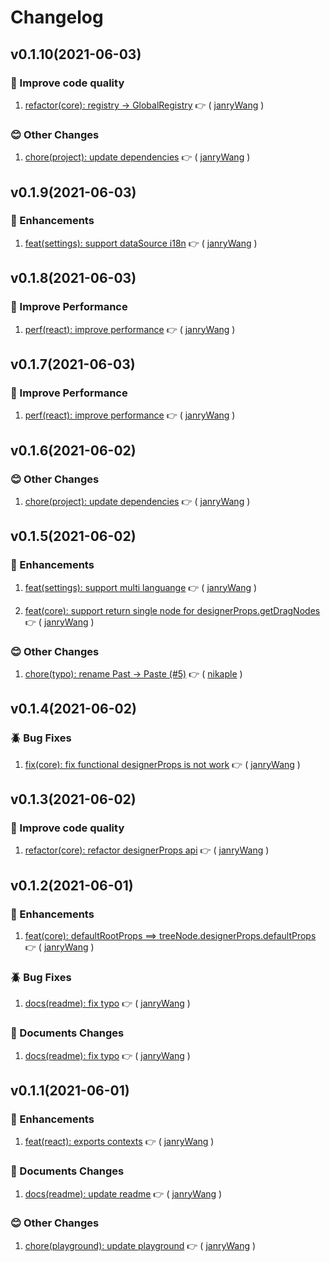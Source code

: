 # Changelog

## v0.1.10(2021-06-03)

### :rose: Improve code quality

1. [refactor(core): registry -> GlobalRegistry](https://github.com/alibaba/designable/commit/19dfaf9) :point_right: ( [janryWang](https://github.com/janryWang) )

### :blush: Other Changes

1. [chore(project): update dependencies](https://github.com/alibaba/designable/commit/9bd894f) :point_right: ( [janryWang](https://github.com/janryWang) )

## v0.1.9(2021-06-03)

### :tada: Enhancements

1. [feat(settings): support dataSource i18n](https://github.com/alibaba/designable/commit/7a9aed6) :point_right: ( [janryWang](https://github.com/janryWang) )

## v0.1.8(2021-06-03)

### :rocket: Improve Performance

1. [perf(react): improve performance](https://github.com/alibaba/designable/commit/f18c825) :point_right: ( [janryWang](https://github.com/janryWang) )

## v0.1.7(2021-06-03)

### :rocket: Improve Performance

1. [perf(react): improve performance](https://github.com/alibaba/designable/commit/04a340b) :point_right: ( [janryWang](https://github.com/janryWang) )

## v0.1.6(2021-06-02)

### :blush: Other Changes

1. [chore(project): update dependencies](https://github.com/alibaba/designable/commit/a1eabe5) :point_right: ( [janryWang](https://github.com/janryWang) )

## v0.1.5(2021-06-02)

### :tada: Enhancements

1. [feat(settings): support multi languange](https://github.com/alibaba/designable/commit/80963f3) :point_right: ( [janryWang](https://github.com/janryWang) )

1. [feat(core): support return single node for designerProps.getDragNodes](https://github.com/alibaba/designable/commit/acf0512) :point_right: ( [janryWang](https://github.com/janryWang) )

### :blush: Other Changes

1. [chore(typo): rename Past -> Paste (#5)](https://github.com/alibaba/designable/commit/71d865e) :point_right: ( [nikaple](https://github.com/nikaple) )

## v0.1.4(2021-06-02)

### :beetle: Bug Fixes

1. [fix(core): fix functional designerProps is not work](https://github.com/alibaba/designable/commit/8d0ad12) :point_right: ( [janryWang](https://github.com/janryWang) )

## v0.1.3(2021-06-02)

### :rose: Improve code quality

1. [refactor(core): refactor designerProps api](https://github.com/alibaba/designable/commit/be3d7fd) :point_right: ( [janryWang](https://github.com/janryWang) )

## v0.1.2(2021-06-01)

### :tada: Enhancements

1. [feat(core): defaultRootProps ==> treeNode.designerProps.defaultProps](https://github.com/alibaba/designable/commit/1a5d729) :point_right: ( [janryWang](https://github.com/janryWang) )

### :beetle: Bug Fixes

1. [docs(readme): fix typo](https://github.com/alibaba/designable/commit/37178c9) :point_right: ( [janryWang](https://github.com/janryWang) )

### :memo: Documents Changes

1. [docs(readme): fix typo](https://github.com/alibaba/designable/commit/37178c9) :point_right: ( [janryWang](https://github.com/janryWang) )

## v0.1.1(2021-06-01)

### :tada: Enhancements

1. [feat(react): exports contexts](https://github.com/alibaba/designable/commit/c6ef149) :point_right: ( [janryWang](https://github.com/janryWang) )

### :memo: Documents Changes

1. [docs(readme): update readme](https://github.com/alibaba/designable/commit/04a8722) :point_right: ( [janryWang](https://github.com/janryWang) )

### :blush: Other Changes

1. [chore(playground): update playground](https://github.com/alibaba/designable/commit/e604283) :point_right: ( [janryWang](https://github.com/janryWang) )
